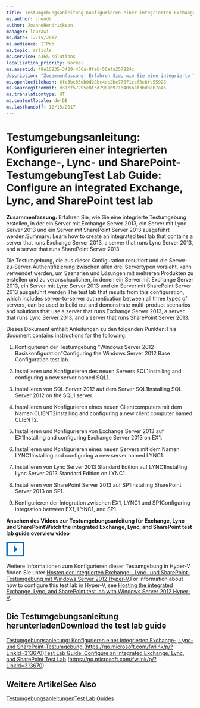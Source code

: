 ```yaml
---
title: Testumgebungsanleitung Konfigurieren einer integrierten Exchange-, Lync- und SharePoint-Testumgebung
ms.author: jhendr
author: JoanneHendrickson
manager: laurawi
ms.date: 12/15/2017
ms.audience: ITPro
ms.topic: article
ms.service: o365-solutions
localization_priority: Normal
ms.assetid: 48e16935-3429-456a-8fe6-50afa257924c
description: "Zusammenfassung: Erfahren Sie, wie Sie eine integrierte Testumgebung erstellen, in der ein Server mit Exchange Server 2013, ein Server mit Lync Server 2013 und ein Server mit SharePoint Server 2013 ausgeführt werden."
ms.openlocfilehash: 6fc3bc05db0d28bc4de2be77671ccf5e8fc55926
ms.sourcegitcommit: d31cf57295e8f3d798ab971d405baf3bd3eb7a45
ms.translationtype: HT
ms.contentlocale: de-DE
ms.lasthandoff: 12/15/2017
---
```

# <a name="test-lab-guide-configure-an-integrated-exchange-lync-and-sharepoint-test-lab"></a><span data-ttu-id="5e389-103">Testumgebungsanleitung: Konfigurieren einer integrierten Exchange-, Lync- und SharePoint-Testumgebung</span><span class="sxs-lookup"><span data-stu-id="5e389-103">Test Lab Guide: Configure an integrated Exchange, Lync, and SharePoint test lab</span></span>

 <span data-ttu-id="5e389-104">**Zusammenfassung:** Erfahren Sie, wie Sie eine integrierte Testumgebung erstellen, in der ein Server mit Exchange Server 2013, ein Server mit Lync Server 2013 und ein Server mit SharePoint Server 2013 ausgeführt werden.</span><span class="sxs-lookup"><span data-stu-id="5e389-104">Summary: Learn how to create an integrated test lab that contains a server that runs Exchange Server 2013, a server that runs Lync Server 2013, and a server that runs SharePoint Server 2013.</span></span>
  
<span data-ttu-id="5e389-105">Die Testumgebung, die aus dieser Konfiguration resultiert und die Server-zu-Server-Authentifizierung zwischen allen drei Servertypen vorsieht, kann verwendet werden, um Szenarien und Lösungen mit mehreren Produkten zu erstellen und zu veranschaulichen, in denen ein Server mit Exchange Server 2013, ein Server mit Lync Server 2013 und ein Server mit SharePoint Server 2013 ausgeführt werden.</span><span class="sxs-lookup"><span data-stu-id="5e389-105">The test lab that results from this configuration, which includes server-to-server authentication between all three types of servers, can be used to build out and demonstrate multi-product scenarios and solutions that use a server that runs Exchange Server 2013, a server that runs Lync Server 2013, and a server that runs SharePoint Server 2013.</span></span>
  
<span data-ttu-id="5e389-106">Dieses Dokument enthält Anleitungen zu den folgenden Punkten:</span><span class="sxs-lookup"><span data-stu-id="5e389-106">This document contains instructions for the following:</span></span>
  
1. <span data-ttu-id="5e389-107">Konfigurieren der Testumgebung "Windows Server 2012-Basiskonfiguration"</span><span class="sxs-lookup"><span data-stu-id="5e389-107">Configuring the Windows Server 2012 Base Configuration test lab.</span></span>
    
2. <span data-ttu-id="5e389-108">Installieren und Konfigurieren des neuen Servers SQL1</span><span class="sxs-lookup"><span data-stu-id="5e389-108">Installing and configuring a new server named SQL1.</span></span>
    
3. <span data-ttu-id="5e389-109">Installieren von SQL Server 2012 auf dem Server SQL1</span><span class="sxs-lookup"><span data-stu-id="5e389-109">Installing SQL Server 2012 on the SQL1 server.</span></span>
    
4. <span data-ttu-id="5e389-110">Installieren und Konfigurieren eines neuen Clientcomputers mit dem Namen CLIENT2</span><span class="sxs-lookup"><span data-stu-id="5e389-110">Installing and configuring a new client computer named CLIENT2.</span></span>
    
5. <span data-ttu-id="5e389-111">Installieren und Konfigurieren von Exchange Server 2013 auf EX1</span><span class="sxs-lookup"><span data-stu-id="5e389-111">Installing and configuring Exchange Server 2013 on EX1.</span></span>
    
6. <span data-ttu-id="5e389-112">Installieren und Konfigurieren eines neuen Servers mit dem Namen LYNC1</span><span class="sxs-lookup"><span data-stu-id="5e389-112">Installing and configuring a new server named LYNC1.</span></span>
    
7. <span data-ttu-id="5e389-113">Installieren von Lync Server 2013 Standard Edition auf LYNC1</span><span class="sxs-lookup"><span data-stu-id="5e389-113">Installing Lync Server 2013 Standard Edition on LYNC1.</span></span>
    
8. <span data-ttu-id="5e389-114">Installieren von SharePoint Server 2013 auf SP1</span><span class="sxs-lookup"><span data-stu-id="5e389-114">Installing SharePoint Server 2013 on SP1.</span></span>
    
9. <span data-ttu-id="5e389-115">Konfigurieren der Integration zwischen EX1, LYNC1 und SP1</span><span class="sxs-lookup"><span data-stu-id="5e389-115">Configuring integration between EX1, LYNC1, and SP1.</span></span>
    
<span data-ttu-id="5e389-116">**Ansehen des Videos zur Testumgebungsanleitung für Exchange, Lync und SharePoint**</span><span class="sxs-lookup"><span data-stu-id="5e389-116">**Watch the integrated Exchange, Lync, and SharePoint test lab guide overview video**</span></span>

![Videosymbol (Wiedergabetaste)](images/mod_icon_video_M.png)
  
<span data-ttu-id="5e389-118">Weitere Informationen zum Konfigurieren dieser Testumgebung in Hyper-V finden Sie unter [Hosten der integrierten Exchange-, Lync- und SharePoint-Testumgebung mit Windows Server 2012 Hyper-V]((https://social.technet.microsoft.com/wiki/contents/articles/18483.hosting-the-integrated-exchange-lync-and-sharepoint-test-lab-with-windows-server-2012-hyper-v.aspx)).</span><span class="sxs-lookup"><span data-stu-id="5e389-118">For information about how to configure this test lab in Hyper-V, see [Hosting the integrated Exchange, Lync, and SharePoint test lab with Windows Server 2012 Hyper-V]((https://social.technet.microsoft.com/wiki/contents/articles/18483.hosting-the-integrated-exchange-lync-and-sharepoint-test-lab-with-windows-server-2012-hyper-v.aspx)).</span></span>
  
## <a name="download-the-test-lab-guide"></a><span data-ttu-id="5e389-119">Die Testumgebungsanleitung herunterladen</span><span class="sxs-lookup"><span data-stu-id="5e389-119">Download the test lab guide</span></span>

<span data-ttu-id="5e389-120">[Testumgebungsanleitung: Konfigurieren einer integrierten Exchange-, Lync- und SharePoint-Testumgebung ](https://go.microsoft.com/fwlink/p/?LinkId=313670) (https://go.microsoft.com/fwlink/p/?LinkId=313670)</span><span class="sxs-lookup"><span data-stu-id="5e389-120">[Test Lab Guide: Configure an Integrated Exchange, Lync, and SharePoint Test Lab](https://go.microsoft.com/fwlink/p/?LinkId=313670) (https://go.microsoft.com/fwlink/p/?LinkId=313670)</span></span>
  
## <a name="see-also"></a><span data-ttu-id="5e389-121">Weitere Artikel</span><span class="sxs-lookup"><span data-stu-id="5e389-121">See Also</span></span>

[<span data-ttu-id="5e389-122">Testumgebungsanleitungen</span><span class="sxs-lookup"><span data-stu-id="5e389-122">Test Lab Guides</span></span>](https://go.microsoft.com/fwlink/p/?LinkId=202817)




